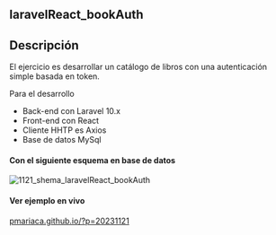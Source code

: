 ## laravelReact_bookAuth

## Descripción

El ejercicio es desarrollar un catálogo de libros con una autenticación simple basada en token.

Para el desarrollo

<ul>
<li>Back-end con Laravel 10.x</li>
<li>Front-end con React</li>
<li>Cliente HHTP es Axios</li>
<li>Base de datos MySql</li>
</ul>

#### Con el siguiente esquema en base de datos
![1121_shema_laravelReact_bookAuth](https://github.com/pmariaca/laravelReact_bookAuth/assets/11355062/7ce6db59-942b-492f-b94e-402fd4885c53)

#### Ver ejemplo en vivo
<a href="[https://pmariaca.github.io.casa/?p=20231121](https://pmariaca.github.io/?p=20231121)" rel="nofollow">pmariaca.github.io/?p=20231121</a></p>



